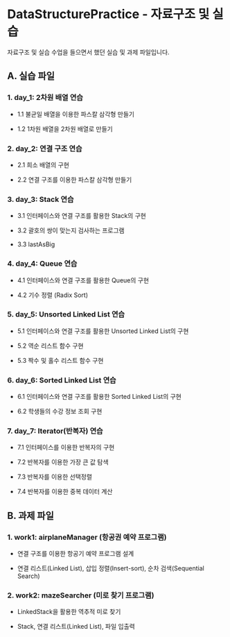 # DataStructurePractice - 자료구조 및 실습

자료구조 및 실습 수업을 들으면서 했던 실습 및 과제 파일입니다.

## A. 실습 파일

### 1. day_1: 2차원 배열 연습

- 1.1 불균일 배열을 이용한 파스칼 삼각형 만들기

- 1.2 1차원 배열을 2차원 배열로 만들기

### 2. day_2: 연결 구조 연습

- 2.1 희소 배열의 구현

- 2.2 연결 구조를 이용한 파스칼 삼각형 만들기

### 3. day_3: Stack 연습

- 3.1 인터페이스와 연결 구조를 활용한 Stack의 구현

- 3.2 괄호의 쌍이 맞는지 검사하는 프로그램

- 3.3 lastAsBig

### 4. day_4: Queue 연습

- 4.1 인터페이스와 연결 구조를 활용한 Queue의 구현

- 4.2 기수 정렬 (Radix Sort)

### 5. day_5: Unsorted Linked List 연습

- 5.1 인터페이스와 연결 구조를 활용한 Unsorted Linked List의 구현

- 5.2 역순 리스트 함수 구현

- 5.3 짝수 및 홀수 리스트 함수 구현

### 6. day_6: Sorted Linked List 연습

- 6.1 인터페이스와 연결 구조를 활용한 Sorted Linked List의 구현

- 6.2 학생들의 수강 정보 조회 구현

### 7. day_7: Iterator(반복자) 연습

- 7.1 인터페이스를 이용한 반복자의 구현

- 7.2 반복자를 이용한 가장 큰 값 탐색

- 7.3 반복자를 이용한 선택정렬

- 7.4 반복자를 이용한 중복 데이터 계산

## B. 과제 파일

### 1. work1: airplaneManager (항공권 예약 프로그램)

- 연결 구조를 이용한 항공기 예약 프로그램 설계

- 연결 리스트(Linked List), 삽입 정렬(Insert-sort), 순차 검색(Sequential Search)

### 2. work2: mazeSearcher (미로 찾기 프로그램)

- LinkedStack을 활용한 역추적 미로 찾기

- Stack, 연결 리스트(Linked List), 파일 입출력